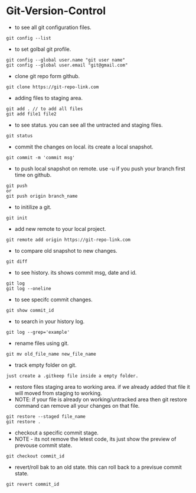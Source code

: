 # Git-Version-Control

- to see all git configuration files.
```
git config --list
```

- to set golbal git profile.
```
git config --global user.name "git user name"
git config --global user.email "git@gmail.com"
```

- clone git repo form github.
```
git clone https://git-repo-link.com
```

- adding files to staging area.
```
git add . // to add all files
git add file1 file2
```

- to see status. you can see all the untracted and staging files.
```
git status
```

- commit the changes on local. its create a local snapshot.
```
git commit -m 'commit msg'
```

- to push local snapshot on remote. use -u if you push your branch first time on github.
```
git push
or
git push origin branch_name
```

- to initilize a git.
```
git init
```

- add new remote to your local project.
```
git remote add origin https://git-repo-link.com
```

- to compare old snapshot to new changes.
```
git diff
```

- to see history. its shows commit msg, date and id.
```
git log
git log --oneline
```

- to see specifc commit changes.
```
git show commit_id
```

- to search in your history log.
```
git log --grep='example'
```

- rename files using git.
```
git mv old_file_name new_file_name
```

- track empty folder on git.
```
just create a .gitkeep file inside a empty folder.
```

- restore files staging area to working area. if we already added that file it will moved from staging to working.
- NOTE: if your file is already on working/untracked area then git restore command can remove all your changes on that file.
```
git restore --staged file_name
git restore .
```

- checkout a specific commit stage.
- NOTE - its not remove the letest code, its just show the preview of prevouse commit state.
```
git checkout commit_id
```

- revert/roll bak to an old state. this can roll back to a previsue commit state.
```
git revert commit_id
```



